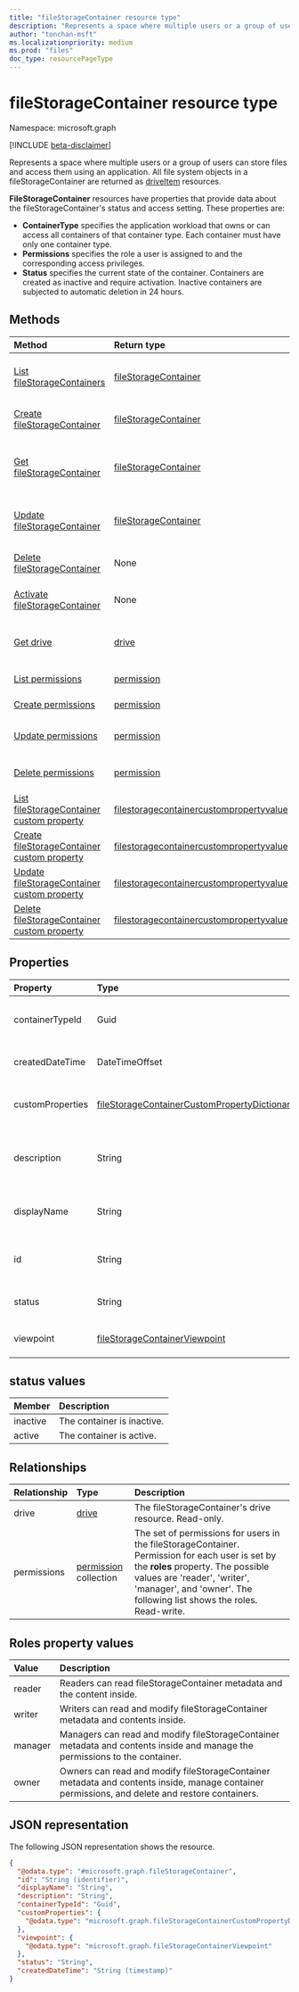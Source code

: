 ```yaml
---
title: "fileStorageContainer resource type"
description: "Represents a space where multiple users or a group of users can store files and access them using an application."
author: "tonchan-msft"
ms.localizationpriority: medium
ms.prod: "files"
doc_type: resourcePageType
---
```


# fileStorageContainer resource type

Namespace: microsoft.graph

[!INCLUDE [beta-disclaimer](../../includes/beta-disclaimer.md)]

Represents a space where multiple users or a group of users can store files and access them using an application. All file system objects in a fileStorageContainer are returned as [driveItem](../resources/driveitem.md) resources. 

**FileStorageContainer** resources have properties that provide data about the fileStorageContainer's status and access setting. These properties are:
* **ContainerType** specifies the application workload that owns or can access all containers of that container type. Each container must have only one container type. 
* **Permissions** specifies the role a user is assigned to and the corresponding access privileges. 
* **Status** specifies the current state of the container. Containers are created as inactive and require activation. Inactive containers are subjected to automatic deletion in 24 hours.

## Methods
|Method|Return type|Description|
|:---|:---|:---|
|[List fileStorageContainers](../api/filestorage-list-containers.md)|[fileStorageContainer](../resources/filestoragecontainer.md)|Get a list of the [fileStorageContainer](../resources/filestoragecontainer.md) objects and their properties.|
|[Create fileStorageContainer](../api/filestoragecontainer-post-filestoragecontainers.md)|[fileStorageContainer](../resources/filestoragecontainer.md)|Create a new [fileStorageContainer](../resources/filestoragecontainer.md) object.|
|[Get fileStorageContainer](../api/filestoragecontainer-get.md)|[fileStorageContainer](../resources/filestoragecontainer.md)|Read the properties and relationships of a [fileStorageContainer](../resources/filestoragecontainer.md) object.|
|[Update fileStorageContainer](../api/filestoragecontainer-update.md)|[fileStorageContainer](../resources/filestoragecontainer.md)|Update the properties of a [fileStorageContainer](../resources/filestoragecontainer.md) object.|
|[Delete fileStorageContainer](../api/filestorage-delete-containers.md)|None|Delete a [fileStorageContainer](../resources/filestoragecontainer.md) object.|
|[Activate fileStorageContainer](../api/filestoragecontainer-activate.md)|None|Activate a [fileStorageContainer](../resources/filestoragecontainer.md) object.|
|[Get drive](../api/filestoragecontainer-get-drive.md)|[drive](../resources/drive.md)|Get the drive resource from a [fileStorageContainer](../resources/filestoragecontainer.md) object.|
|[List permissions](../api/filestoragecontainer-list-permissions.md)|[permission](../resources/permission.md)| List permissions on a fileStorageContainer.|
|[Create permissions](../api/filestoragecontainer-post-permissions.md)|[permission](../resources/permission.md)|Add permission to a fileStorageContainer.|
|[Update permissions](../api/filestoragecontainer-update-permissions.md)|[permission](../resources/permission.md)|Update permission on a fileStorageContainer.|
|[Delete permissions](../api/filestoragecontainer-delete-permissions.md)|[permission](../resources/permission.md)|Delete permission from a fileStorageContainer.|
|[List fileStorageContainer custom property](../api/filestoragecontainer-list-customproperty.md)|[filestoragecontainercustompropertyvalue](../resources/filestoragecontainercustompropertyvalue.md)|List custom properties of the fileStorageContainer.|
|[Create fileStorageContainer custom property](../api/filestoragecontainer-post-customproperty.md)|[filestoragecontainercustompropertyvalue](../resources/filestoragecontainercustompropertyvalue.md)|Create custom property to the fileStorageContainer.|
|[Update fileStorageContainer custom property](../api/filestoragecontainer-update-customproperty.md)|[filestoragecontainercustompropertyvalue](../resources/filestoragecontainercustompropertyvalue.md)|Update custom property on a fileStorageContainer.|
|[Delete fileStorageContainer custom property](../api/filestoragecontainer-delete-customproperty.md)|[filestoragecontainercustompropertyvalue](../resources/filestoragecontainercustompropertyvalue.md)|Delete custom property from a fileStorageContainer.|

## Properties

|Property|Type|Description|
|:---|:---|:---|
|containerTypeId|Guid|Container type ID of the fileStorageContainer. Read-only.|
|createdDateTime|DateTimeOffset|Date and time of the fileStorageContainer creation. Read-only.|
|customProperties|[fileStorageContainerCustomPropertyDictionary](../resources/filestoragecontainercustompropertydictionary.md)|Custom property collection for the fileStorageContainer. Read-write.|
|description|String|Provides a user-visible description of the fileStorageContainer. Read-write.|
|displayName|String|The display name of the fileStorageContainer. Read-write.|
|id|String|The unique stable identifier of the filerStorageContainer. Read-only.|
|status|String|Status of the fileStorageContainer. Read-only.|
|viewpoint|[fileStorageContainerViewpoint](../resources/filestoragecontainerviewpoint.md)|Data specific to the current user. Read-only.|

## status values

|Member|Description|
|:---|:---|
|inactive|The container is inactive.|
|active|The container is active.|

## Relationships

|Relationship|Type|Description|
|:---|:---|:---|
|drive|[drive](../resources/drive.md)|The fileStorageContainer's drive resource. Read-only.|
|permissions|[permission](../resources/permission.md) collection|The set of permissions for users in the fileStorageContainer. Permission for each user is set by the **roles** property. The possible values are 'reader', 'writer', 'manager', and 'owner'. The following list shows the roles. Read-write.|

## Roles property values

|Value|Description|
|:---|:---|
|reader|Readers can read fileStorageContainer metadata and the content inside.|
|writer|Writers can read and modify fileStorageContainer metadata and contents inside.|
|manager|Managers can read and modify fileStorageContainer metadata and contents inside and manage the permissions to the container.|
|owner|Owners can read and modify fileStorageContainer metadata and contents inside, manage container permissions, and delete and restore containers.|

## JSON representation
The following JSON representation shows the resource.
<!-- {
  "blockType": "resource",
  "keyProperty": "id",
  "@odata.type": "microsoft.graph.fileStorageContainer",
  "openType": false
}
-->
``` json
{
  "@odata.type": "#microsoft.graph.fileStorageContainer",
  "id": "String (identifier)",
  "displayName": "String",
  "description": "String",
  "containerTypeId": "Guid",
  "customProperties": {
    "@odata.type": "microsoft.graph.fileStorageContainerCustomPropertyDictionary"
  },
  "viewpoint": {
    "@odata.type": "microsoft.graph.fileStorageContainerViewpoint"
  },
  "status": "String",
  "createdDateTime": "String (timestamp)"
}
```

